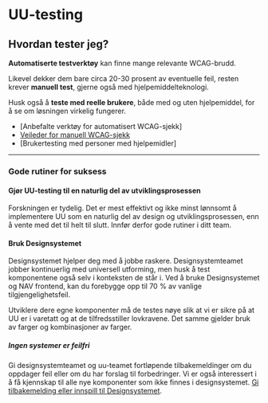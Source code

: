 # UU-testing

## Hvordan tester jeg?

**Automatiserte testverktøy** kan finne mange relevante WCAG-brudd.

Likevel dekker dem bare circa 20-30 prosent av eventuelle feil, resten krever **manuell test**, gjerne også med hjelpemiddelteknologi.  

Husk også å **teste med reelle brukere**, både med og uten hjelpemiddel, for å se om løsningen virkelig fungerer.


- [Anbefalte verktøy for automatisert WCAG-sjekk]
- [Veileder for manuell WCAG-sjekk](hvordan-faa-det-til/UU-testing/manuell-testing/README.md)
- [Brukertesting med personer med hjelpemidler]

-------------

### Gode rutiner for suksess

#### Gjør UU-testing til en naturlig del av utviklingsprosessen
Forskningen er tydelig. Det er mest effektivt og ikke minst lønnsomt å implementere UU som en naturlig del av design og utviklingsprosessen, enn å vente med det til helt til slutt.  Innfør derfor gode rutiner i ditt team. 

#### Bruk Designsystemet
Designsystemet hjelper deg med å jobbe raskere.  Designsystemteamet jobber kontinuerlig med universell utforming, men husk å test komponentene også selv i konteksten de står i. Ved å bruke Designsystemet og NAV frontend, kan du forebygge opp til 70 % av vanlige tilgjengelighetsfeil.

Utviklere dere egne komponenter må de testes nøye slik at vi er sikre på at UU er i varetatt og at de tilfredsstiller lovkravene. Det samme gjelder bruk av farger og kombinasjoner av farger.  

##### Ingen systemer er feilfri 
Gi designsystemteamet og uu-teamet fortløpende tilbakemeldinger om du oppdager feil eller om du har forslag til forbedringer. Vi er også interessert i å få kjennskap til alle nye komponenter som ikke finnes i designsystemet. 
[Gi tilbakemelding eller innspill til Designsystemet](https://github.com/navikt/designsystemet/issues).
